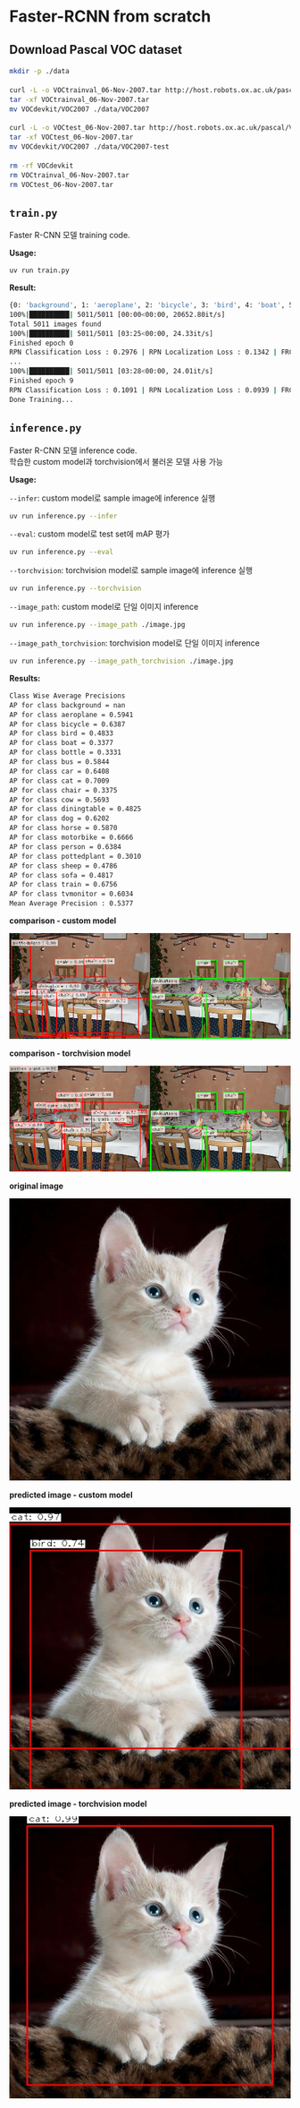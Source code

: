 # Faster-RCNN from scratch

## Download Pascal VOC dataset

```bash
mkdir -p ./data

curl -L -o VOCtrainval_06-Nov-2007.tar http://host.robots.ox.ac.uk/pascal/VOC/voc2007/VOCtrainval_06-Nov-2007.tar
tar -xf VOCtrainval_06-Nov-2007.tar
mv VOCdevkit/VOC2007 ./data/VOC2007

curl -L -o VOCtest_06-Nov-2007.tar http://host.robots.ox.ac.uk/pascal/VOC/voc2007/VOCtest_06-Nov-2007.tar
tar -xf VOCtest_06-Nov-2007.tar
mv VOCdevkit/VOC2007 ./data/VOC2007-test

rm -rf VOCdevkit
rm VOCtrainval_06-Nov-2007.tar
rm VOCtest_06-Nov-2007.tar
```

## `train.py`

Faster R-CNN 모델 training code.

**Usage:**

```bash
uv run train.py
```

**Result:**

```bash
{0: 'background', 1: 'aeroplane', 2: 'bicycle', 3: 'bird', 4: 'boat', 5: 'bottle', 6: 'bus', 7: 'car', 8: 'cat', 9: 'chair', 10: 'cow', 11: 'diningtable', 12: 'dog', 13: 'horse', 14: 'motorbike', 15: 'person', 16: 'pottedplant', 17: 'sheep', 18: 'sofa', 19: 'train', 20: 'tvmonitor'}
100%|██████████| 5011/5011 [00:00<00:00, 20652.80it/s]
Total 5011 images found
100%|██████████| 5011/5011 [03:25<00:00, 24.33it/s]
Finished epoch 0
RPN Classification Loss : 0.2976 | RPN Localization Loss : 0.1342 | FRCNN Classification Loss : 0.4348 | FRCNN Localization Loss : 0.0865
...
100%|██████████| 5011/5011 [03:28<00:00, 24.01it/s]
Finished epoch 9
RPN Classification Loss : 0.1091 | RPN Localization Loss : 0.0939 | FRCNN Classification Loss : 0.1637 | FRCNN Localization Loss : 0.0542
Done Training...
```

## `inference.py`

Faster R-CNN 모델 inference code. \
학습한 custom model과 torchvision에서 불러온 모델 사용 가능

**Usage:** 

`--infer`: custom model로 sample image에 inference 실행
```bash
uv run inference.py --infer
```

`--eval`: custom model로 test set에 mAP 평가
```bash
uv run inference.py --eval 
```

`--torchvision`: torchvision model로 sample image에 inference 실행
```bash
uv run inference.py --torchvision 
```

`--image_path`: custom model로 단일 이미지 inference
```bash
uv run inference.py --image_path ./image.jpg 
```

`--image_path_torchvision`: torchvision model로 단일 이미지 inference
```bash
uv run inference.py --image_path_torchvision ./image.jpg 
```

**Results:**

```bash
Class Wise Average Precisions
AP for class background = nan
AP for class aeroplane = 0.5941
AP for class bicycle = 0.6387
AP for class bird = 0.4833
AP for class boat = 0.3377
AP for class bottle = 0.3331
AP for class bus = 0.5844
AP for class car = 0.6408
AP for class cat = 0.7009
AP for class chair = 0.3375
AP for class cow = 0.5693
AP for class diningtable = 0.4825
AP for class dog = 0.6202
AP for class horse = 0.5870
AP for class motorbike = 0.6666
AP for class person = 0.6384
AP for class pottedplant = 0.3010
AP for class sheep = 0.4786
AP for class sofa = 0.4817
AP for class train = 0.6756
AP for class tvmonitor = 0.6034
Mean Average Precision : 0.5377
```
**comparison - custom model**

![comparison.jpg|width50](./asset/comparison.png)

**comparison - torchvision model**

![comparison_torchvision.jpg|width50](./asset/comparison_torchvision.png)


**original image**

![image.jpg|width50](./asset/image.jpg)


**predicted image - custom model**

![image_pred.jpg|width50](./asset/pred_image.jpg)

**predicted image - torchvision model**

![image_pred_torchvision.jpg|width50](./asset/pred_image_torchvision.jpg)
